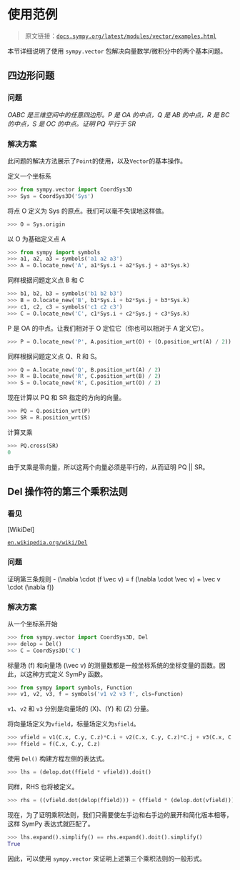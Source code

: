 # 使用范例

> 原文链接：[`docs.sympy.org/latest/modules/vector/examples.html`](https://docs.sympy.org/latest/modules/vector/examples.html)

本节详细说明了使用 `sympy.vector` 包解决向量数学/微积分中的两个基本问题。

## 四边形问题

### 问题

*OABC 是三维空间中的任意四边形。P 是 OA 的中点，Q 是 AB 的中点，R 是 BC 的中点，S 是 OC 的中点。证明 PQ 平行于 SR*

### 解决方案

此问题的解决方法展示了`Point`的使用，以及`Vector`的基本操作。

定义一个坐标系

```py
>>> from sympy.vector import CoordSys3D
>>> Sys = CoordSys3D('Sys') 
```

将点 O 定义为 Sys 的原点。我们可以毫不失误地这样做。

```py
>>> O = Sys.origin 
```

以 O 为基础定义点 A

```py
>>> from sympy import symbols
>>> a1, a2, a3 = symbols('a1 a2 a3')
>>> A = O.locate_new('A', a1*Sys.i + a2*Sys.j + a3*Sys.k) 
```

同样根据问题定义点 B 和 C

```py
>>> b1, b2, b3 = symbols('b1 b2 b3')
>>> B = O.locate_new('B', b1*Sys.i + b2*Sys.j + b3*Sys.k)
>>> c1, c2, c3 = symbols('c1 c2 c3')
>>> C = O.locate_new('C', c1*Sys.i + c2*Sys.j + c3*Sys.k) 
```

P 是 OA 的中点。让我们相对于 O 定位它（你也可以相对于 A 定义它）。

```py
>>> P = O.locate_new('P', A.position_wrt(O) + (O.position_wrt(A) / 2)) 
```

同样根据问题定义点 Q、R 和 S。

```py
>>> Q = A.locate_new('Q', B.position_wrt(A) / 2)
>>> R = B.locate_new('R', C.position_wrt(B) / 2)
>>> S = O.locate_new('R', C.position_wrt(O) / 2) 
```

现在计算以 PQ 和 SR 指定的方向的向量。

```py
>>> PQ = Q.position_wrt(P)
>>> SR = R.position_wrt(S) 
```

计算叉乘

```py
>>> PQ.cross(SR)
0 
```

由于叉乘是零向量，所以这两个向量必须是平行的，从而证明 PQ || SR。

## Del 操作符的第三个乘积法则

### 看见

[WikiDel]

[`en.wikipedia.org/wiki/Del`](https://en.wikipedia.org/wiki/Del)

### 问题

证明第三条规则 - \(\nabla \cdot (f \vec v) = f (\nabla \cdot \vec v) + \vec v \cdot (\nabla f)\)

### 解决方案

从一个坐标系开始

```py
>>> from sympy.vector import CoordSys3D, Del
>>> delop = Del()
>>> C = CoordSys3D('C') 
```

标量场 \(f\) 和向量场 \(\vec v\) 的测量数都是一般坐标系统的坐标变量的函数。因此，以这种方式定义 SymPy 函数。

```py
>>> from sympy import symbols, Function
>>> v1, v2, v3, f = symbols('v1 v2 v3 f', cls=Function) 
```

`v1`、`v2` 和 `v3` 分别是向量场的 \(X\)、\(Y\) 和 \(Z\) 分量。

将向量场定义为`vfield`，标量场定义为`sfield`。

```py
>>> vfield = v1(C.x, C.y, C.z)*C.i + v2(C.x, C.y, C.z)*C.j + v3(C.x, C.y, C.z)*C.k
>>> ffield = f(C.x, C.y, C.z) 
```

使用 `Del()` 构建方程左侧的表达式。

```py
>>> lhs = (delop.dot(ffield * vfield)).doit() 
```

同样，RHS 也将被定义。

```py
>>> rhs = ((vfield.dot(delop(ffield))) + (ffield * (delop.dot(vfield)))).doit() 
```

现在，为了证明乘积法则，我们只需要使左手边和右手边的展开和简化版本相等，这样 SymPy 表达式就匹配了。

```py
>>> lhs.expand().simplify() == rhs.expand().doit().simplify()
True 
```

因此，可以使用 `sympy.vector` 来证明上述第三个乘积法则的一般形式。

